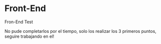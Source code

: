 # Front-End
Fron-End Test

 No pude completarlos por el tiempo, solo los realizar los 3 primeros puntos, seguire trabajando en el!

